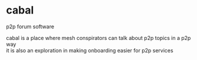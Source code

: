 # cabal
p2p forum software

cabal is a place where mesh conspirators can talk about p2p topics in a p2p way   
it is also an exploration in making onboarding easier for p2p services
